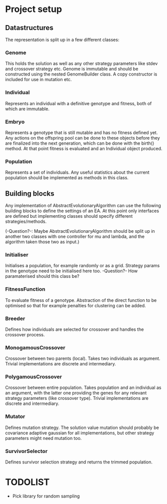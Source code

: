 # Project setup 
## Datastructures 
The representation is split up in a few different classes: 
### Genome
This holds the solution as well as any other strategy parameters like stdev and crossover strategy etc. 
Genome is immutable and should be constructed using the nested GenomeBuilder class. A copy constructor is included for use in mutation etc. 
### Individual 
Represents an individual with a definitive genotype and fitness, both of which are immutable. 
### Embryo 
Represents a genotype that is still mutable and has no fitness defined yet. Any actions on the offspring pool can be done to these objects before they are finalized into the next generation, which can be done with the birth() method. At that point fitness is evaluated and an Individual object produced. 
### Population 
Represents a set of individuals. Any useful statistics about the current population should be implemented as methods in this class. 
## Building blocks
Any implementation of AbstractEvolutionaryAlgorithm can use the following  building blocks to define the settings of an EA. At this point only interfaces are defined but implementing classes should specify different strategies/methods. 

(-Question?-: Maybe AbstractEvolutionaryAlgorithm should be split up in another two classes with one controller for mu and lambda, and the algorithm taken those two as input.) 
### Initialiser 
Initialises a population, for example randomly or as a grid. Strategy params in the genotype need to be initialised here too. -Question?- How paramaterised should this class be? 

### FitnessFunction 
To evaluate fitness of a genotype. Abstraction of the direct function to be optimised so that for example penalties for clustering can be added. 

### Breeder  
Defines how individuals are selected for crossover and handles the crossover process. 

### MonogamousCrossover
Crossover between two parents (local). Takes two individuals as argument. Trivial implementations are discrete and intermediary. 

### PolygamousCrossover
Crossover between entire population. Takes population and an individual as an argument, with the latter one providing the genes for any relevant strategy parameters (like crossover type). Trivial implementations are discrete and intermediary. 

### Mutator 
Defines mutation strategy. The solution value mutation should probably be covariance adaptive gaussian for all implementations, but other strategy parameters might need mutation too. 

### SurvivorSelector
Defines survivor selection strategy and returns the trimmed population. 


# TODOLIST 
- Pick library for random sampling
